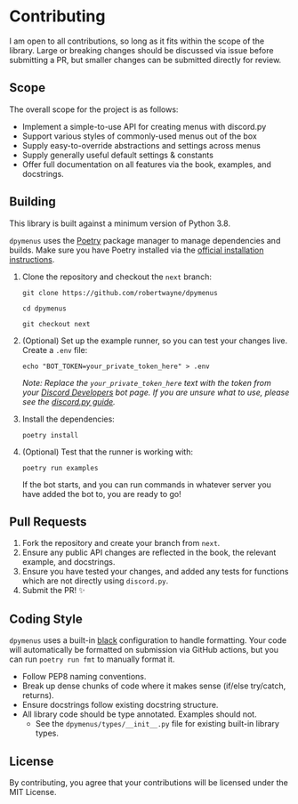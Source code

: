 # Contributing

I am open to all contributions, so long as it fits within the scope of the library. Large or breaking changes should be
discussed via issue before submitting a PR, but smaller changes can be submitted directly for review.

## Scope

The overall scope for the project is as follows:

- Implement a simple-to-use API for creating menus with discord.py
- Support various styles of commonly-used menus out of the box
- Supply easy-to-override abstractions and settings across menus
- Supply generally useful default settings & constants
- Offer full documentation on all features via the book, examples, and docstrings.

## Building

This library is built against a minimum version of Python 3.8.

`dpymenus` uses the [Poetry](https://python-poetry.org/) package manager to manage dependencies and builds. Make sure
you have Poetry installed via the [official installation instructions](https://python-poetry.org/docs/#installation).

1. Clone the repository and checkout the `next` branch:

   ```shell
   git clone https://github.com/robertwayne/dpymenus
   ```

   ```shell
   cd dpymenus
   ```

   ```shell
   git checkout next
   ```

2. (Optional) Set up the example runner, so you can test your changes live. Create a `.env` file:

    ```shell
    echo "BOT_TOKEN=your_private_token_here" > .env
    ```

   *Note: Replace the `your_private_token_here` text with the token from your
   [Discord Developers](https://discord.com/developers/applications)
   bot page. If you are unsure what to use, please see the
   [discord.py guide](https://discordpy.readthedocs.io/en/stable/discord.html).*

3. Install the dependencies:

    ```shell
    poetry install
    ```

4. (Optional) Test that the runner is working with:

    ```shell
    poetry run examples
    ```

   If the bot starts, and you can run commands in whatever server you have added the bot to, you are ready to go!

## Pull Requests

1. Fork the repository and create your branch from `next`.
2. Ensure any public API changes are reflected in the book, the relevant example, and docstrings.
3. Ensure you have tested your changes, and added any tests for functions which are not directly using `discord.py`.
4. Submit the PR! ✨

## Coding Style

`dpymenus` uses a built-in [black](https://github.com/psf/black) configuration to handle formatting. Your code will
automatically be formatted on submission via GitHub actions, but you can run `poetry run fmt` to manually format it.

- Follow PEP8 naming conventions.
- Break up dense chunks of code where it makes sense (if/else try/catch, returns).
- Ensure docstrings follow existing docstring structure.
- All library code should be type annotated. Examples should not.
  - See the `dpymenus/types/__init__.py` file for existing built-in library types.

## License

By contributing, you agree that your contributions will be licensed under the MIT License.
